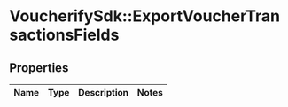 # VoucherifySdk::ExportVoucherTransactionsFields

## Properties

| Name | Type | Description | Notes |
| ---- | ---- | ----------- | ----- |

